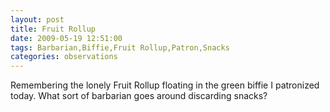 ```yaml
---
layout: post
title: Fruit Rollup
date: 2009-05-19 12:51:00
tags: Barbarian,Biffie,Fruit Rollup,Patron,Snacks
categories: observations
---
```


Remembering the lonely Fruit Rollup floating in the green biffie I patronized
today. What sort of barbarian goes around discarding snacks?





